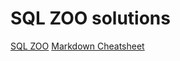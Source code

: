 # SQL ZOO solutions

[SQL ZOO](http://sqlzoo.net/wiki/SELECT_within_SELECT_Tutorial)
[Markdown Cheatsheet](https://github.com/adam-p/markdown-here/wiki/Markdown-Cheatsheet)